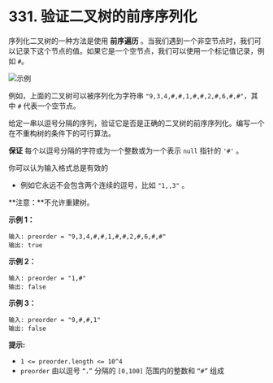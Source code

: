 # 331. 验证二叉树的前序序列化

序列化二叉树的一种方法是使用 **前序遍历** 。当我们遇到一个非空节点时，我们可以记录下这个节点的值。如果它是一个空节点，我们可以使用一个标记值记录，例如 `#`。

![示例](https://assets.leetcode.com/uploads/2021/03/12/pre-tree.jpg)

例如，上面的二叉树可以被序列化为字符串 `"9,3,4,#,#,1,#,#,2,#,6,#,#"`，其中 `#` 代表一个空节点。

给定一串以逗号分隔的序列，验证它是否是正确的二叉树的前序序列化。编写一个在不重构树的条件下的可行算法。

**保证** 每个以逗号分隔的字符或为一个整数或为一个表示 `null` 指针的 `'#'` 。

你可以认为输入格式总是有效的

- 例如它永远不会包含两个连续的逗号，比如 `"1,,3"` 。

**注意：**不允许重建树。

**示例 1：**

```()
输入: preorder = "9,3,4,#,#,1,#,#,2,#,6,#,#"
输出: true
```

**示例 2：**

```()
输入: preorder = "1,#"
输出: false
```

**示例 3：**

```()
输入: preorder = "9,#,#,1"
输出: false
```

**提示:**

- `1 <= preorder.length <= 10^4`
- `preorder` 由以逗号 `“，”` 分隔的 `[0,100]` 范围内的整数和 `“#”` 组成
